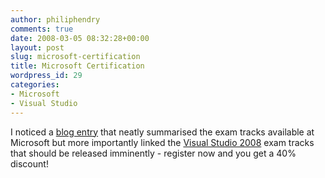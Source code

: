 ```yaml
---
author: philiphendry
comments: true
date: 2008-03-05 08:32:28+00:00
layout: post
slug: microsoft-certification
title: Microsoft Certification
wordpress_id: 29
categories:
- Microsoft
- Visual Studio
---
```


I noticed a [blog entry](http://feeds.feedburner.com/~r/LyalinBlog/~3/245704932/microsoft-certification-for-developers.html) that neatly summarised the exam tracks available at Microsoft but more importantly linked the [Visual Studio 2008](http://www.microsoft.com/learning/mcp/sqlvs/offer/default.mspx) exam tracks that should be released imminently - register now and you get a 40% discount!

